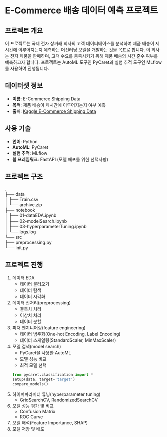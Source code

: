 # E-Commerce 배송 데이터 예측 프로젝트

## 프로젝트 개요
이 프로젝트는 국제 전자 상거래 회사의 고객 데이터베이스를 분석하여 제품 배송이 제시간에 이루어지는지 예측하는 머신러닝 모델을 개발하는 것을 목표로 합니다. 이 회사는 전자 제품을 판매하며, 고객 수요를 충족시키기 위해 제품 배송의 시간 준수 여부를 예측하고자 합니다. 프로젝트는 AutoML 도구인 PyCaret과 실험 추적 도구인 MLflow를 사용하여 진행됩니다.

## 데이터셋 정보
- **이름**: E-Commerce Shipping Data
- **목적**: 제품 배송이 제시간에 이루어지는지 여부 예측
- **출처**: [Kaggle E-Commerce Shipping Data](https://www.kaggle.com/datasets)

## 사용 기술
- **언어**: Python
- **AutoML**: PyCaret
- **실험 추적**: MLflow
- **웹 프레임워크**: FastAPI (모델 배포를 위한 선택사항)

## 프로젝트 구조
.   
├── data   
│ ├── Train.csv   
│ └── archive.zip   
├── notebook   
│ ├── 01-dataEDA.ipynb   
│ ├── 02-modelSearch.ipynb   
│ ├── 03-hyperparameterTuning.ipynb   
│ └── logs.log   
└── src   
├── preprocessing.py   
└── init.py   


## 프로젝트 진행
1. 데이터 EDA
    - 데이터 불러오기
    - 데이터 탐색
    - 데이터 시각화
2. 데이터 전처리(preprocessing)
    - 결측치 처리
    - 이상치 처리
    - 데이터 분할
3. 피쳐 엔지니어링(feature engineering)
    - 데이터 범주화(One-hot Encoding, Label Encoding)
    - 데이터 스케일링(StandardScaler, MinMaxScaler)
4. 모델 검색(model search)
    - PyCaret을 사용한 AutoML
    - 모델 성능 비교
    - 최적 모델 선택
    ```python
    from pycaret.classification import *
    setup(data, target='target')
    compare_models()
    ```
5. 하이퍼파라미터 튜닝(hyperparameter tuning)
    - GridSearchCV, RandomizedSearchCV
6. 모델 성능 평가 및 비교
    - Confusion Matrix
    - ROC Curve
7. 모델 해석(Feature Importance, SHAP)
8. 모델 저장 및 배포

